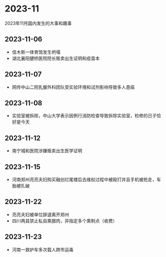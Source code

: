 # 2023-11
2023年11月国内发生的大事和趣事
## 2023-11-06
* 佳木斯一体育馆发生坍塌
* 湖北襄阳健桥医院院长贩卖出生证明和疫苗本
## 2023-11-07
* 网传中山二院乳腺外科团队受实验环境和试剂影响导致多人患癌
## 2023-11-08
* 实验室被拆除，中山大学表示因例行消防检查导致拆除实验室，检修的日子恰好是今天
## 2023-11-12
* 南宁城和医院涉嫌贩卖出生医学证明
## 2023-11-15
* 河南郑州亮亮夫妇购买融创烂尾楼后去维权过程中被殴打并且手机被抢走，车胎被扎破
## 2023-11-22
* 亮亮夫妇被单位辞退离开郑州
* 四川两县禁止私自熏腊肉，并指定多个熏制点（收费）
## 2023-11-23
* 河南一救护车多次载人跨市运毒